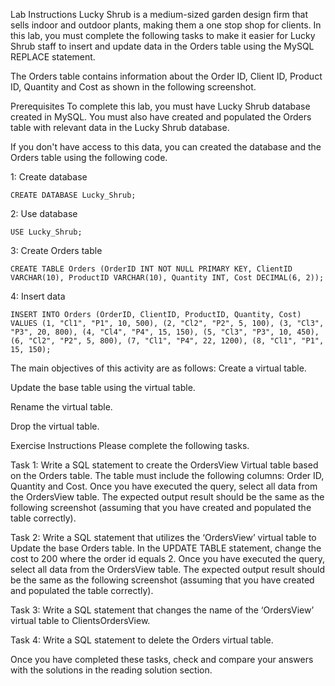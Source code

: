 Lab Instructions
Lucky Shrub is a medium-sized garden design firm that sells indoor and outdoor plants, making them a one stop shop for clients. In this lab, you must complete the following tasks to make it easier for Lucky Shrub staff to insert and update data in the Orders table using the MySQL REPLACE statement.

The Orders table contains information about the Order ID, Client ID, Product ID, Quantity and Cost as shown in the following screenshot.

Prerequisites
To complete this lab, you must have Lucky Shrub database created in MySQL. You must also have created and populated the Orders table with relevant data in the Lucky Shrub database.

If you don't have access to this data, you can created the database and the Orders table using the following code.

1: Create database
```
CREATE DATABASE Lucky_Shrub;
```
2: Use database

```
USE Lucky_Shrub; 
```
3: Create Orders table

```
CREATE TABLE Orders (OrderID INT NOT NULL PRIMARY KEY, ClientID VARCHAR(10), ProductID VARCHAR(10), Quantity INT, Cost DECIMAL(6, 2));
```
4: Insert data

```
INSERT INTO Orders (OrderID, ClientID, ProductID, Quantity, Cost) VALUES (1, "Cl1", "P1", 10, 500), (2, "Cl2", "P2", 5, 100), (3, "Cl3", "P3", 20, 800), (4, "Cl4", "P4", 15, 150), (5, "Cl3", "P3", 10, 450), (6, "Cl2", "P2", 5, 800), (7, "Cl1", "P4", 22, 1200), (8, "Cl1", "P1", 15, 150);
```
The main objectives of this activity are as follows:
Create a virtual table.

Update the base table using the virtual table.

Rename the virtual table.

Drop the virtual table.

Exercise Instructions
Please complete the following tasks.

Task 1: Write a SQL statement to create the OrdersView Virtual table based on the Orders table. The table must include the following columns: Order ID, Quantity and Cost. Once you have executed the query, select all data from the OrdersView table. The expected output result should be the same as the following screenshot (assuming that you have created and populated the table correctly).

Task 2: Write a SQL statement that utilizes the ‘OrdersView’ virtual table to Update the base Orders table. In the UPDATE TABLE statement, change the cost to 200 where the order id equals 2. Once you have executed the query, select all data from the OrdersView table. The expected output result should be the same as the following screenshot (assuming that you have created and populated the table correctly).

Task 3: Write a SQL statement that changes the name of the ‘OrdersView’ virtual table to ClientsOrdersView.

Task 4: Write a SQL statement to delete the Orders virtual table.

Once you have completed these tasks, check and compare your answers with the solutions in the reading solution section.



